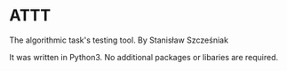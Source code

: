 # ATTT
The algorithmic task's testing tool.
By Stanisław Szcześniak

It was written in Python3. No additional packages or libaries are required.
